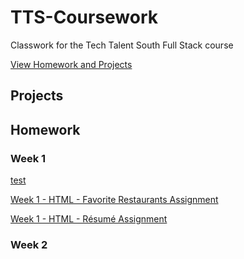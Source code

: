 # TTS-Coursework

Classwork for the Tech Talent South Full Stack course

[View Homework and Projects](https://borkstick.github.io/TTS-Coursework/)

## Projects

## Homework

### Week 1

[test](/html_test/index.html)

[Week 1 - HTML - Favorite Restaurants Assignment](/html_basics/favorite_restaurants_assignment/index.html)

[Week 1 - HTML - Résumé Assignment](https://borkstick.github.io/html-resume/)

### Week 2
